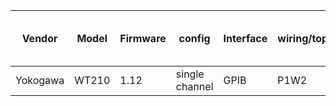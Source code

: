 |  Vendor  | Model  | Firmware |    config     | Interface | wiring/topology | number of channels used | which channel(s) |
|----------|--------|----------|---------------|-----------|-----------------|-------------------------|------------------|
| Yokogawa | WT210  |    1.12  | single channel| GPIB      | P1W2            |                       1 |              1   |
